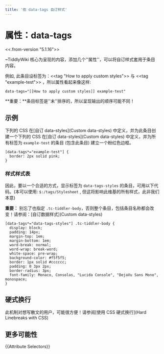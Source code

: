 ```yaml
---
title: '依 data-tags 自订样式'
---
```


# 属性：data-tags

<<.from-version "5.1.16">>

~TiddlyWiki 核心为呈现的内容，添加几个''属性''，可以将自订样式套用于条目内容。

例如, 此条目设标签为：<<tag "How to apply custom styles">> 与 <<tag "example-test">> ，所以属性看起来像这样: 

```
data-tags="[[How to apply custom styles]] example-test"
```

**重要：**条目标签是''未''排序的，所以呈现输出的顺序可能不同！

## 示例

下列的 CSS 在[自订 data-styles](Custom data-styles) 中定义，并为此条目创建一个下列的 CSS 在[自订 data-styles](Custom data-styles) 中定义，并为所有标签为 `example-test` 的条目 (包含此条目) 建立一个粉红色边框。

```
[data-tags*="example-test"] {
  border: 2px solid pink;
}
```

### 样式样式表

因此，要以一个合适的方式，显示标签为 `data-tags-styles` 的条目，可用以下代码。(本可以使用: `$:/tags/Stylesheet` , 但这将影响此维基的所有样式，此非我们本意)

**重要：** 别忘了也指定 `.tc-tiddler-body`，否则整个条目，包括条目名称都会改变！请参阅：[自订数据样式](Custom data-styles)

```
[data-tags*="data-tags-styles"] .tc-tiddler-body {
  display: block;
  padding: 14px;
  margin-top: 1em;
  margin-bottom: 1em;
  word-break: normal;
  word-wrap: break-word;
  white-space: pre-wrap;
  background-color: #f5f5f5;
  border: 1px solid #cccccc;
  padding: 0 3px 2px;
  border-radius: 3px;
  font-family: Monaco, Consolas, "Lucida Console", "DejaVu Sans Mono", monospace;
}
```

## 硬式换行

此机制对想写散文的用户，可能很方便！请参阅[使用 CSS 硬式换行](Hard Linebreaks with CSS)

## 更多可能性

{{Attribute Selectors}}
